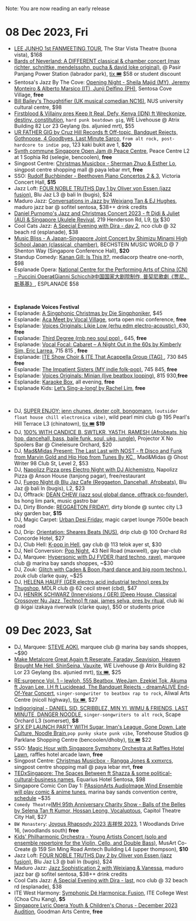 Note: You are now reading an early release

# 08 Dec 2023, Fri
- [LEE JUNHO 1st FANMEETING TOUR](https://ticketmaster.sg/activity/detail/23_leejunho), The Star Vista Theatre (buona vista), $168
- [Bards of Neverland: A DIFFERENT classical & chamber concert (max richter, schnittke, mendelssohn, pucha & david loke original)](https://www.instagram.com/p/CzfowKlyyy8/), @ Pasir Panjang Power Station (labrador park), [tix 🎟](https://www.klook.com/en-SG/activity/94785-different-by-bards-of-neverland/) $58 or student discount
- Sentosa's Jazz By The Cove: [Opening Night - Sheila Majid (MY),  Jeremy Monteiro & Alberto Marsico (IT), Junji Delfino (PH)](https://www.sentosa.com.sg/en/things-to-do/events/jazzbythecove/), Sentosa Cove Village, **free**
- [Bill Bailey's Thoughtifier (UK musical comedian NC16)](https://sistic.com.sg/events/bailey1223), NUS university cultural centre, $98
- [Firstblood & Villainy pres Keep It Real, Defy, Kenya (IDN) ft Wreckonize, destiny, constitution](https://www.instagram.com/p/CzBbA8BheFX/), `hard punk beatdown gig`, WE Livehouse @ Atrix Building 82 Lor 23 Geylang (bs. aljunied mrt), $55
- [UR FATHER GIG by Cruz Hill Records ft Off-topic, Bandquet Rejects, Gothnoose, 4 Goodbyes, Last Minute Sarco](https://www.instagram.com/p/Cz5SpV0Re4C/), `from alt rock, post-hardcore to indie pop`, 123 kaki bukit ave 1, **$20**
- [Synth commune Singapore Open Jam @ Peace Centre](https://www.instagram.com/p/C0iB2QbB_Ks/), Peace Centre L2 at 1 Sophia Rd (selegie, bencoolen), **free**
- Singpost Centre: [Christmas Musicbox -  Sherman Zhuo & Esther Lo](https://www.instagram.com/p/C0jYWudyRMi/), singpost centre shopping mall @ paya lebar mrt, **free**
- SSO: [Rudolf Buchbinder - Beethoven Piano Concertos 2 & 3](https://www.sso.org.sg/whats-on/rudolf-buchbinder-beethoven-piano-concertos-2-3), Victoria Concert Hall, **$15**
- Jazz Loft: [FOUR NOBLE TRUTHS Day 1 by Oliver von Essen (jazz fusion)](https://eventbrite.sg/e/756630701797), Blu Jaz L3 @ bali ln (bugis), $24
- Maduro Jazz: [Conversations in Jazz by Weixiang Tan & EJ Hughes](https://eventbrite.com/e/763831970987), maduro jazz bar @ sofitel sentosa, $38++ drink credits
- [Daniel Purnomo's Jazz and Christmas Concert 2023 - ft Didi & Juliet (AU) & Singapore Ukulele Revival](https://www.instagram.com/p/Cz-sRTOSaC7/), 219 Henderson Rd, L9, [tix](https://www.eventbrite.sg/e/756630681737) $30
- Cool Cats Jazz: [A Special Evening with Dira - day 2](https://www.instagram.com/p/Cz7vuQpyv09/), nco club @ 32 beach rd (esplanade), $38
- [Music Bliss - A Japan-Singapore Joint Concert by Shimizu Minami High School Japan (classical, chamber)](https://musicbliss.peatix.com/), BECHSTEIN MUSIC WORLD @ 7 Shenton Way (Singapore Conference Hall), **$20**
- Standup Comedy: [Kanan Gill: Is This It?](https://ticketmaster.sg/activity/detail/23_kanangill), mediacorp theatre one-north, $98
- Esplanade Opera: [National Centre for the Performing Arts of China (CN) – Puccini Opera《Gianni Schicchi》中国国家大剧院制作, 普契尼歌劇《贾尼、斯基基》](https://sistic.com.sg/events/pu1223), ESPLANADE $58
 
&nbsp;
 
- **Esplanade Voices Festival**
- Esplanade: [A Singphonic Christmas by Die Singphoniker](https://esplanade.com/whats-on/festivals-and-series/festivals/2023/voices-a-festival-of-song/events/a-singphonic-christmas), $45
- Esplanade: [Aca Meet by Vocal Village](https://esplanade.com/whats-on/festivals-and-series/festivals/2023/voices-a-festival-of-song/events/aca-meet), sorta open mic conference, **free**
- Esplanade: [Voices Originals: Likie Low (erhu edm electro-acoustic) ](https://esplanade.com/whats-on/festivals-and-series/festivals/2023/voices-a-festival-of-song/events/voices-originals-likie-low),630,  **free**
- Esplanade: [Third Degree (rnb neo soul pop) ](https://esplanade.com/whats-on/festivals-and-series/festivals/2023/voices-a-festival-of-song/events/third-degree), 645, **free**
- Esplanade: [Vocal Focal: Cabaret – A Night Out in the 60s by Kimberly Sim, Eric Larrea](https://esplanade.com/whats-on/festivals-and-series/festivals/2023/voices-a-festival-of-song/events/vocal-focal-cabaret-a-night-out-in-the-60s), 715 815 , **free**
- Esplanade: [ITE Show Choir & ITE That Acappella Group (TAG) ](https://esplanade.com/whats-on/festivals-and-series/festivals/2023/voices-a-festival-of-song/events/ite-show-choir-and-ite-that-acappella-group-tag), 730 845 **free**
- Esplanade: [The Impatient Sisters (MY indie folk-pop)](https://esplanade.com/whats-on/festivals-and-series/festivals/2023/voices-a-festival-of-song/events/the-impatient-sisters), 745 845, **free**
- Esplanade: [Voices Originals: Minian (live beatbox looping)](https://esplanade.com/whats-on/festivals-and-series/festivals/2023/voices-a-festival-of-song/events/voices-originals-minian), 815 930,**free**
- Esplanade: [Karaoke Box](https://esplanade.com/whats-on/festivals-and-series/festivals/2023/voices-a-festival-of-song/events/karaoke-box), all evening, **free**
- Esplanade Kids: [Let’s Sing-a-long! by Rachel Lim](https://esplanade.com/whats-on/2023/lets-sing-a-long-a-vocal-exploration-in-song), **free**

&nbsp;
 
- DJ, [SUPER ENJOY: jenn chunes, dexter colt, bongomann](https://www.instagram.com/p/C0OdbMhycVk/), `(outsider float house chill electronica vibe)`, wild pearl mini club @ 195 Pearl's Hill Terrace L3 (chinatown),  [tix 🎟](https://eventbrite.com/e/768847171587) **$19**
- DJ, [100% WITH CANDICE B, SWTLKR, YA5TH, RAMESH (Afrobeats, hip hop, dancehall, bass, baile funk, soul, ukg, jungle)](https://100percent0812.peatix.com/), Projector X No Spoilers Bar @ Cineleisure Orchard, $20
- DJ, [Mad&Midas Present: The Last Last with NOST - ft Disco and Funk from Marvin Gold and Hip Hop from Tunes By KC,](https://eventbrite.com/e/771057582987), Mad&Midas @ Ghost Writer 98 Club St, Level 2, $53
- DJ, [Napolizz Pizza pres Electro Night with DJ Alchemistro](https://www.instagram.com/p/Cz0urzdyldD/), Napolizz Pizza @ Anson House (tanjong pagar), free/restaurant
- DJ, [Fuego Night @ Blu Jaz Cafe (Reggaeton, Dancehall, Afrobeats)](https://fuegoblujaz08dec.peatix.com/), Blu Jaz @ bali ln (bugis), L2, $23
- DJ, Offtrack: [DEAN CHEW (jazz soul global dance, offtrack co-founder)](https://www.instagram.com/p/Cz5buRmSfd9/?), bs hong lim park, music gastro bar
- DJ, Dirty Blonde: [REGGAETON FRIDAY!](https://peatix.com/event/3783317), dirty blonde @ suntec city L3 sky garden bar, **$15**
- DJ, Magic Carpet: [Urban Desi Friday](https://www.instagram.com/p/C0eUPLqvtQf/), magic carpet lounge 7500e beach road
- DJ, Drip: [Orientation: Sheares Beats (NUS)](https://eventbrite.sg/e/765378737407), drip club @ 100 Orchard Rd Concorde Hotel, $27
- DJ, Club Hell: [K-pop in Hell](https://www.instagram.com/p/C0eKKMWPhYB/), gay club @ 113 telok ayer st, $30
- DJ, Neil Conversion: [Pop Night](https://www.instagram.com/p/C0eLBnsSVaW/), 43 Neil Road (maxwell), gay bar-club
- DJ, Marquee: [Hypersonic with DJ FVDER (hard techno, rave)](https://marqueesingapore.com/event/marquee-hypersonic/), marquee club @ marina bay sands shoppes, ~$30
- DJ, Zouk: [Glitch with Caden & Boon (hard dance and big room techno.)](https://ticketing.zoukclub.com/step1.aspx?EMNoXE_woUTT_iVYJ17buw), zouk club clarke quay, ~$25
- DJ, [HELENA HAUFF (GER electro acid industrial techno) pres by Thugshop](https://eventbrite.sg/e/760273176537), MDLR club @ 62 cecil street (cbd), $47
- DJ, [HENRIK SCHWARZ (Innervisions / GER) [Deep House, Classical Crossover Nu Jazz, Techno]  ft raaj, james selva, pres by ritual](https://www.ticketfairy.com/event/ritual-030-henrik-schwarz-live-innervisions-de/), club iki @ ikigai izakaya riverwalk (clarke quay), $50 or students price


# 09 Dec 2023, Sat

- DJ, Marquee: [STEVE AOKI](https://marqueesingapore.com/event/marquee-presents-steve-aoki/), marquee club @ marina bay sands shoppes, ~$90
- [Make Metalcore Great Again ft Reserate, Faraday, Seavision, Heaven Brought Me Hell, ShinSeina, Vauxite](https://www.instagram.com/p/C0Ef2_Qhw5I/),  WE Livehouse @ Atrix Building 82 Lor 23 Geylang (bs. aljunied mrt), [tix 🎟](https://peatix.com/event/3738879), $25
- [RE:surgence Vol. 1 – lewloh, 555 Beatbox, WeeJam, Ezekiel Tok, Akuma ft Jovan Lee, I.H ft Lucideead, The Bandquet Rejects -  dreamALIVE End-Of-Year Concert](https://www.instagram.com/p/Cyp8qpsunoI/), `singer-songwriter to beatbox rap to rock`, Aliwal Arts Centre (nicoll highway), [tix 🎟](https://eventbrite.sg/e/738278148817), $27
- [Indigoriginal - DANIEL SID, SCRIBBLEZ, MIN YI, WIMU & FRIENDS, LAST MINUTE, DANGER NOODLE](https://www.instagram.com/p/CzxjiUkxj60/), `singer-songwriters to alt rock`, Scape Orchard L3 (somerset), **$8**
- [SFX EP LAUNCH PARTY WITH Sugar, Iman's League, Gone Down, Late Culture, Noodle Brain](https://www.instagram.com/p/CzxyHxoudbQ),`pop punky skate punk vibe`, Tonehouse Studios @ Parklane Shopping Centre (bencoolen/dhoby), [tix 🎟](https://eventbrite.sg/e/760135845777) $22
- SSO: [Magic Hour with Singapore Symphony Orchestra at Raffles Hotel Lawn](https://www.sso.org.sg/whats-on/magic-hour-raffles-2023-dec), raffles hotel arcade lawn, **free**
- Singpost Centre: [Christmas Musicbox -  Rangga Jones & xxmxrcs](https://www.instagram.com/p/C0jYWudyRMi/), singpost centre shopping mall @ paya lebar mrt, **free**
- [TEDxSingapore: The Spaces Between ft Shazza & some political-cultural-business names](https://tedxsingapore2023.peatix.com/), Equarius Hotel Sentosa, $98
- Singapore Comic Con Day 1: [PAssionArts AudioImage Wind Ensemble will play comic & anime tunes](https://www.instagram.com/p/C0b2GHOSzSG/), marina bay sands convention centre, [schedule](https://www.singaporecomiccon.com/mainstageschedule) ~$35
- `Comedy Theatre`[IMH 95th Anniversary Charity Show - Balls of the Belles by Selena Tan ft Kumor, Hossan Leong, Vocaluptous](https://eventbrite.sg/e/727998953467), Capitol Theatre City Hall, $27
- `BW Monastery`: [Joyous Rhapsody 2023 吉祥悦 2023](https://eventbrite.sg/e/749365832377),  1 Woodlands Drive 16, (woodlands south) **free**
- [Kids' Philharmonic Orchestra - Young Artists Concert (solo and ensemble repertoire for the Violin, Cello, and Double Bass)](https://eventbrite.sg/e/759603493497), MusArt Co-Create @ 159 Sin Ming Road Amtech Building L4 (upper thompson), **$10**
- Jazz Loft:  [FOUR NOBLE TRUTHS  Day 2 by Oliver von Essen (jazz fusion)](https://eventbrite.sg/e/756638103937), Blu Jaz L3 @ bali ln (bugis), $24
- Maduro Jazz: [Jazz Sophistication 2 with Weixiang & Vanessa](https://eventbrite.com/e/763819894867), maduro jazz bar @ sofitel sentosa, $38++ drink credits
- Cool Cats Jazz: [A Special Evening with Dira - last](https://www.instagram.com/p/Cz7vuQpyv09/), nco club @ 32 beach rd (esplanade), $38
- ITE West Harmony: [Symphonic Dé Harmonica: Fusion](https://www.instagram.com/p/C0VhesAyQ8r/),  ITE College West (Choa Chu Kang), **$5**
- [Singapore Lyric Opera Youth & Children's Chorus - December 2023 Audition](https://eventbrite.com/e/390885417807), Goodman Arts Centre, **free**
